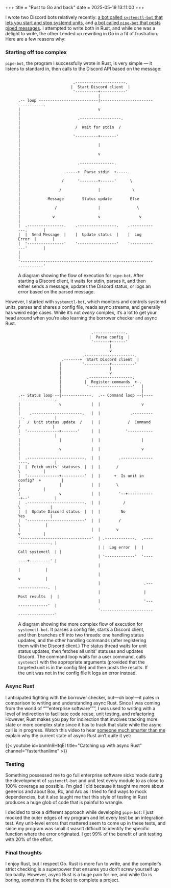+++
title = "Rust to Go and back"
date = 2025-05-19 13:11:00
+++

I wrote two Discord bots relatively recently: [a bot called `systemctl-bot` that lets you start and stop systemd units](https://github.com/forrestjacobs/systemctl-bot), and [a bot called `pipe-bot` that posts piped messages](https://github.com/forrestjacobs/pipe-bot). I attempted to write both in Rust, and while one was a delight to write, the other I ended up rewriting in Go in a fit of frustration. Here are a few reasons why:

### Starting off too complex

`pipe-bot`, the program I successfully wrote in Rust, is very simple — it listens to standard in, then calls to the Discord API based on the message:

<figure>

```goat

                        .----------------------.
                       |  Start Discord client  |
                        '----------+-----------'
                                   |
.-- loop --------------------------|----------------------------------.
|                                  v                                  |
|                         .------------------.                        |
|                        /  Wait for stdin  /                         |
|                       '----------+-------'                          |
|                                  |                                  |
|                                  v                                  |
|                         .---------------.                           |
|                   .-----+  Parse stdin  +-----.                     |
|                  /      '--------+------'      \                    |
|                 /                |              \                   |
|            Message        Status update        Else                 |
|               /                  |                \                 |
|              v                   v                 v                |
|  .----------------.    .-----------------.    .-------------.       |
|  |  Send Message  |    |  Update status  |    |  Log Error  |       |
|  '----------------'    '-----------------'    '-------------'       |
|                                                                     |
'---------------------------------------------------------------------'
```

<figcaption>
A diagram showing the flow of execution for <code>pipe-bot</code>. After starting a Discord client, it waits for stdin, parses it, and then either sends a message, updates the Discord status, or logs an error based on the parsed message.
</figcaption>
</figure>

However, I started with `systemctl-bot`, which monitors and controls systemd units, parses and shares a config file, reads async streams, and generally has weird edge cases. While it’s not *overly* complex, it’s a lot to get your head around when you’re also learning the borrower checker and async Rust.

<figure>

```goat
                                .--------------.
                               |  Parse config  |
                                '-------+------'
                                        |
                                        v
                            .----------------------.
                   .-------+  Start Discord client  |
                  |         '-----------+----------'
                  |                     |
                  |                     v
                  |           .-------------------.
                  |          |  Register commands  +-.
                  |           '-------------------'   |
                  |                                   |
.-- Status loop --|-------------.  .-- Command loop --|--------------------.
|                 v             |  |                  v                    |
|    .----------------------.   |  |             .-----------.             |
|   /  Unit status update  /    |  |            /  Command  /              |
|  '--------------+-------'     |  |           '-----------'               |
|                 |             |  |                  |                    |
|                 v             |  |                  v                    |
|  .-------------------------.  |  |        .------------------.           |
|  |  Fetch units' statuses  |  |  |       /                    \          |
|  '--------------+----------'  |  |      +  Is unit in config?  +         |
|                 |             |  |       \                    /          |
|                 v             |  |        '--+------------+--'           |
|  .-------------------------.  |  |          /              \             |
|  |  Update Discord status  |  |  |         No              Yes           |
|  '-------------------------'  |  |        /                  \           |
|                               |  |       v                    v          |
'-------------------------------'  | .-------------.  .------------------. |
                                   | |  Log error  |  |  Call systemctl  | |
                                   | '-------------'  '--------+---------' |
                                   |                           |           |
                                   |                           v           |
                                   |                   .----------------.  |
                                   |                   |  Post results  |  |
                                   |                   '----------------'  |
                                   '---------------------------------------'
```

<figcaption>
A diagram showing the more complex flow of execution for <code>systemctl-bot</code>. It parses a config file, starts a Discord client, and then branches off into two threads: one handling status updates, and the other handling commands (after registering them with the Discord client.) The status thread waits for unit status updates, then fetches all units' statuses and updates Discord. The command loop waits for a user command, calls <code>systemctl</code> with the appropriate arguments (provided that the targeted unit is in the config file) and then posts the results. If the unit was not in the config file it logs an error instead.
</figcaption>
</figure>

### Async Rust

I anticipated fighting with the borrower checker, but—oh boy!—it pales in comparison to writing and understanding async Rust. Since I was coming from the world of “””enterprise software”””, I was used to writing with a level of indirection to facilitate code reuse, unit testing, and refactoring. However, Rust makes you pay for indirection that involves tracking more state or more complex state since it has to track that state while the async call is in progress. Watch this video to hear [someone much smarter than me](https://fasterthanli.me/) explain why the current state of async Rust ain’t quite it yet:

{{< youtube id=bnmln9HtqEI title="Catching up with async Rust" channel="fasterthanlime" >}}

### Testing

Something possessed me to go full enterprise software sicko mode during the development of `systemctl-bot` and unit test every module to as close to 100% coverage as possible. I’m glad I did because it taught me more about generics and about Box, Rc, and Arc as I tried to find ways to mock dependencies, but it also taught me that this style of testing in Rust produces a huge glob of code that is painful to wrangle.

I decided to take a different approach while developing `pipe-bot`: I just mocked the outer edges of my program and let every test be an integration test. Any unit-level errors that mattered seem to come up in these tests, and since my program was small it wasn’t difficult to identify the specific function where the error originated. I got 99% of the benefit of unit testing with 20% of the effort.

### Final thoughts

I enjoy Rust, but I respect Go. Rust is more fun to write, and the compiler’s strict checking is a superpower that ensures you don’t screw yourself up too badly. However, async Rust is a huge pain for me, and while Go is boring, sometimes it’s the ticket to complete a project.
